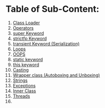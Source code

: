 # Table of Sub-Content:
1. [Class Loader](https://github.com/siddarthjha/Java-Programs/blob/master/Basics%20Java/src/Practice/ClassLoader.java)
2. [Operators](https://github.com/siddarthjha/Java-Programs/blob/master/Basics%20Java/src/Practice/Operators.java)
3. [super Keyword](https://github.com/siddarthjha/Java-Programs/blob/master/Basics%20Java/src/Practice/Super.java)
4. [strictfp Keyword](https://github.com/siddarthjha/Java-Programs/blob/master/Basics%20Java/src/Practice/Strictfp.java)
5. [transient Keyword (Serialization)](https://github.com/siddarthjha/Java-Programs/blob/master/Basics%20Java/Transient/Transient.java)
6. [Loops](https://github.com/siddarthjha/Java-Programs/blob/master/Basics%20Java/src/Practice/Loops.java)
7. [OOPS](https://github.com/siddarthjha/Java-Programs/blob/master/Basics%20Java/src/Practice/OOPS.java)
8. [static keyword](https://github.com/siddarthjha/Java-Programs/blob/master/Basics%20Java/src/Practice/Static.java)
9. [this keyword](https://github.com/siddarthjha/Java-Programs/blob/master/Basics%20Java/src/Practice/This.java)
10. [Casting](https://github.com/siddarthjha/Java-Programs/blob/master/Basics%20Java/src/Practice/Casting.java)
11. [Wrapper class (Autoboxing and Unboxing)](https://github.com/siddarthjha/Java-Programs/blob/master/Basics%20Java/src/Practice/Wrapper.java)
12. [Strings](https://github.com/siddarthjha/Java-Programs/blob/master/Basics%20Java/src/Practice/Strings.java)
13. [Exceptions](https://github.com/siddarthjha/Java-Programs/blob/master/Basics%20Java/src/Practice/Exceptions.java)
14. [Inner Class](https://github.com/siddarthjha/Java-Programs/blob/master/Basics%20Java/src/Practice/InnerClass.java)
15. [Threads]()
16. []()


